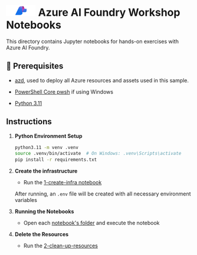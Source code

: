 # <img src="./utils/media/ai_foundry.png" alt="Azure Foundry" style="width:80px;height:30px;"/> Azure AI Foundry Workshop Notebooks

This directory contains Jupyter notebooks for hands-on exercises with Azure AI Foundry.

## 🔧 Prerequisites

+ [azd](https://learn.microsoft.com/azure/developer/azure-developer-cli/install-azd), used to deploy all Azure resources and assets used in this sample.

+ [PowerShell Core pwsh](https://github.com/PowerShell/powershell/releases) if using Windows

+ [Python 3.11](https://www.python.org/downloads/release/python-3110/)


## Instructions

1. **Python Environment Setup**
   ```bash
   python3.11 -m venv .venv
   source .venv/bin/activate  # On Windows: .venv\Scripts\activate
   pip install -r requirements.txt
   ```

2. **Create the infrastructure**
   - Run the [1-create-infra notebook](1-infra/1-create-infra.ipynb)
   
   After running, an `.env` file will be created with all necessary environment variables

3. **Running the Notebooks**
   - Open each [notebook's folder](2-notebooks/) and execute the notebook

4. **Delete the Resources**
   - Run the [2-clean-up-resources](1-infra/2-clean-up-resources.ipynb)

